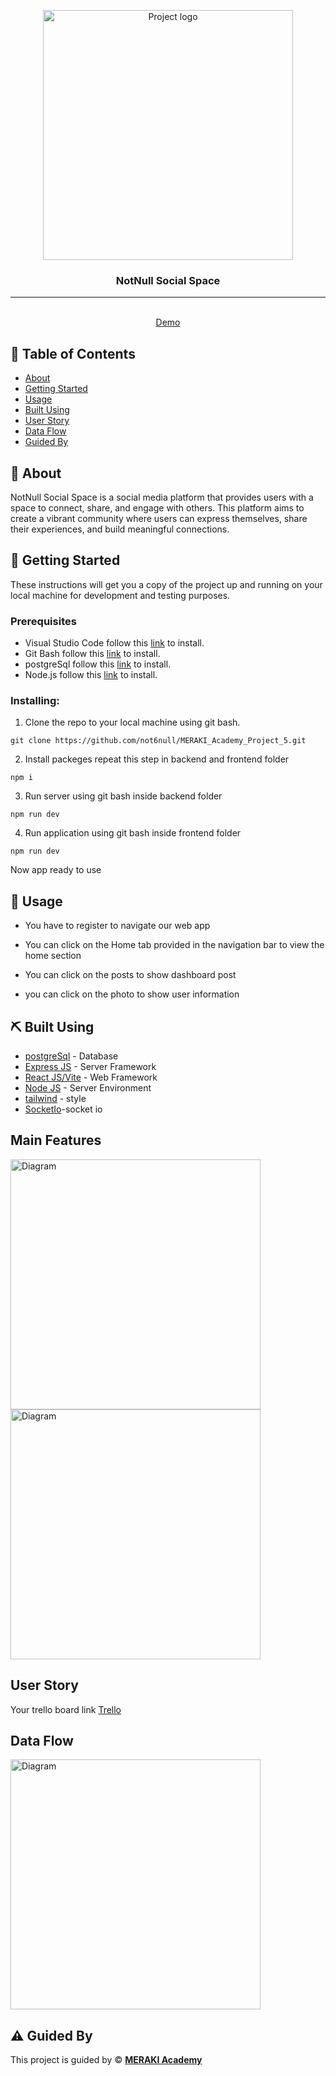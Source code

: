 <p align="center">
<a href="[https://www.meraki-academy.org](https://main--notnullsocailspace.netlify.app/)" target="_blank" rel="noopener noreferrer">
 <img width="400px" height="400px" src="https://i.ibb.co/tKwsXkY/Not-Null-logos-black.png" alt="Project logo">
 </a>
</p>

<h3 align="center">NotNull Social Space
</h3>

---

<p align="center"> 
    <br> 
<a href=''>Demo</a>
    <br> 
</p>

## 📝 Table of Contents

- [About](#about)
- [Getting Started](#getting_started)
- [Usage](#usage)
- [Built Using](#built_using)
- [User Story](#user_story)
- [Data Flow](#data_flow)
- [Guided By](#guided_by)

## 🧐 About <a name = "about"></a>

NotNull Social Space is a social media platform that provides users with a space to connect, share, and engage with others. This platform aims to create a vibrant community where users can express themselves, share their experiences, and build meaningful connections.

## 🏁 Getting Started <a name = "getting_started"></a>

These instructions will get you a copy of the project up and running on your local machine for development and testing purposes.

### Prerequisites

- Visual Studio Code follow this <a href='https://code.visualstudio.com/'>link</a> to install.
- Git Bash follow this <a href='https://git-scm.com/downloads'>link</a> to install.
- postgreSql follow this <a href='https://www.elephantsql.com/'>link</a> to install.
- Node.js follow this <a href='https://nodejs.org/en/download/current'>link</a> to install.

### Installing:

1. Clone the repo to your local machine using git bash.

```
git clone https://github.com/not6null/MERAKI_Academy_Project_5.git
```

2. Install packeges repeat this step in backend and frontend folder

```
npm i
```

3. Run server using git bash inside backend folder

```
npm run dev
```

4. Run application using git bash inside frontend folder

```
npm run dev
```

Now app ready to use

## 🎈 Usage <a name="usage"></a>

- You have to register to navigate our web app

- You can click on the Home tab provided in the navigation bar to view the home section
- You can click on the posts to show dashboard post

- you can click on the photo to show user information

## ⛏️ Built Using <a name = "built_using"></a>

- [postgreSql](https://www.mongodb.com/) - Database
- [Express JS](https://expressjs.com/) - Server Framework
- [React JS/Vite](https://https://reactjs.org/) - Web Framework
- [Node JS](https://nodejs.org/en/) - Server Environment
- [tailwind](https://tailwindcss.com/docs) - style
- [SocketIo](https://socket.io/)-socket io

## Main Features <a name="user_story"></a>
<div>
<img src="https://i.ibb.co/Phdsrkv/NotNull.png" alt="Diagram" width="400px" height="400px">
<img src="https://i.ibb.co/Phdsrkv/NotNull.png" alt="Diagram" width="400px" height="400px">
</div>

## User Story <a name = "#user_story"></a>

Your trello board link
<a href='https://trello.com/b/XAGEAVdw/notnull'>Trello</a>

## Data Flow <a name = "#data_flow"></a>

<img width=400px height=400px src="https://i.ibb.co/Phdsrkv/NotNull.png" alt="Diagram"></a>

## ⚠️ Guided By <a name = "guided_by"></a>

This project is guided by ©️ **[MERAKI Academy](https://www.meraki-academy.org)**
